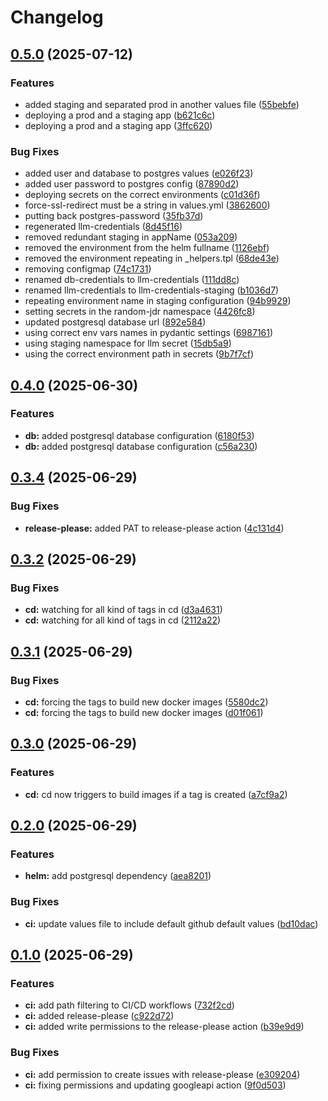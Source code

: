 # Changelog

## [0.5.0](https://github.com/leogout/random-dnd/compare/v0.4.0...v0.5.0) (2025-07-12)


### Features

* added staging and separated prod in another values file ([55bebfe](https://github.com/leogout/random-dnd/commit/55bebfeb83a54503bae02c8a909e92216716c5da))
* deploying a prod and a staging app ([b621c6c](https://github.com/leogout/random-dnd/commit/b621c6c0345b349c4e4bbb7008136daaadd487ee))
* deploying a prod and a staging app ([3ffc620](https://github.com/leogout/random-dnd/commit/3ffc620cb367eb3198914c26f71d3da5fc7ce1cf))


### Bug Fixes

* added user and database to postgres values ([e026f23](https://github.com/leogout/random-dnd/commit/e026f231b4edc1d60e1dcb30e4a8b0e9a18f42b6))
* added user password to postgres config ([87890d2](https://github.com/leogout/random-dnd/commit/87890d237be5e9be29672e614a5d932e8b5473ae))
* deploying secrets on the correct environments ([c01d36f](https://github.com/leogout/random-dnd/commit/c01d36f3f2f7f0ebbac5db3d7547f482bec1b9ff))
* force-ssl-redirect must be a string in values.yml ([3862600](https://github.com/leogout/random-dnd/commit/3862600c0d47694632f15f7f3bd81b0be35599ff))
* putting back postgres-password ([35fb37d](https://github.com/leogout/random-dnd/commit/35fb37d60f12d6449dfac9ade6bd0fa0a3e55b1a))
* regenerated llm-credentials ([8d45f16](https://github.com/leogout/random-dnd/commit/8d45f1606c90502e02d7fd5a6a10f4645005520b))
* removed redundant staging in appName ([053a209](https://github.com/leogout/random-dnd/commit/053a20919fdfc4fb334995b24997823975a2c5fc))
* removed the environment from the helm fullname ([1126ebf](https://github.com/leogout/random-dnd/commit/1126ebf41719c1df9f2f324019e19432c4483082))
* removed the environment repeating in _helpers.tpl ([68de43e](https://github.com/leogout/random-dnd/commit/68de43efa112aa13b8858258d8d48dc71e509315))
* removing configmap ([74c1731](https://github.com/leogout/random-dnd/commit/74c1731b7baf6048d80ac3732deda4d31e2a817d))
* renamed db-credentials to llm-credentials ([111dd8c](https://github.com/leogout/random-dnd/commit/111dd8c319f1baf9979837ebc1064a6bb5abb9cb))
* renamed llm-credentials to llm-credentials-staging ([b1036d7](https://github.com/leogout/random-dnd/commit/b1036d7b5777cb9c0635ed66b390c12f8a38752e))
* repeating environment name in staging configuration ([94b9929](https://github.com/leogout/random-dnd/commit/94b99295d57dc9cf77cd1aa3e675f5ea054dd138))
* setting secrets in the random-jdr namespace ([4426fc8](https://github.com/leogout/random-dnd/commit/4426fc89af3ba1af708f927158bcb0ec6462018e))
* updated postgresql database url ([892e584](https://github.com/leogout/random-dnd/commit/892e584c462ff6a8be3acca9287ddc6cf277b4c4))
* using correct env vars names in pydantic settings ([6987161](https://github.com/leogout/random-dnd/commit/6987161e5aabd3c4f776bbb57466406489be5fdf))
* using staging namespace for llm secret ([15db5a9](https://github.com/leogout/random-dnd/commit/15db5a907180724756bbf84787d60cd28055141b))
* using the correct environment path in secrets ([9b7f7cf](https://github.com/leogout/random-dnd/commit/9b7f7cfcf1c9c9789b5f8b878455a2d9192dddfc))

## [0.4.0](https://github.com/leogout/random-dnd/compare/v0.3.4...v0.4.0) (2025-06-30)


### Features

* **db:** added postgresql database configuration ([6180f53](https://github.com/leogout/random-dnd/commit/6180f5356c83ed89bf77acf7771aae77b0554a6d))
* **db:** added postgresql database configuration ([c56a230](https://github.com/leogout/random-dnd/commit/c56a2306fbfb30977015472df63367a4a73c551b))

## [0.3.4](https://github.com/leogout/random-dnd/compare/v0.3.3...v0.3.4) (2025-06-29)


### Bug Fixes

* **release-please:** added PAT to release-please action ([4c131d4](https://github.com/leogout/random-dnd/commit/4c131d44e650ce4ed11eb53fcad87209ce755bbf))

## [0.3.2](https://github.com/leogout/random-dnd/compare/v0.3.1...v0.3.2) (2025-06-29)


### Bug Fixes

* **cd:** watching for all kind of tags in cd ([d3a4631](https://github.com/leogout/random-dnd/commit/d3a463195439789b459548e6b5465277468e60ee))
* **cd:** watching for all kind of tags in cd ([2112a22](https://github.com/leogout/random-dnd/commit/2112a22a551777acb8e946ea450760d98edce90c))

## [0.3.1](https://github.com/leogout/random-dnd/compare/v0.3.0...v0.3.1) (2025-06-29)


### Bug Fixes

* **cd:** forcing the tags to build new docker images ([5580dc2](https://github.com/leogout/random-dnd/commit/5580dc24a8e43b4ab92a463392636a2f4edd01e6))
* **cd:** forcing the tags to build new docker images ([d01f061](https://github.com/leogout/random-dnd/commit/d01f0619b00b3e7facdd3c96e799cb362d748980))

## [0.3.0](https://github.com/leogout/random-dnd/compare/v0.2.0...v0.3.0) (2025-06-29)


### Features

* **cd:** cd now triggers to build images if a tag is created ([a7cf9a2](https://github.com/leogout/random-dnd/commit/a7cf9a255396acddf7e26ec86d11d646395b19d9))

## [0.2.0](https://github.com/leogout/random-dnd/compare/v0.1.0...v0.2.0) (2025-06-29)


### Features

* **helm:** add postgresql dependency ([aea8201](https://github.com/leogout/random-dnd/commit/aea8201db8adedaec28fa2da3c3cca5f84760a9a))


### Bug Fixes

* **ci:** update values file to include default github default values ([bd10dac](https://github.com/leogout/random-dnd/commit/bd10dac3e6bce8a7122722348208728410bda48f))

## [0.1.0](https://github.com/leogout/random-dnd/compare/v0.0.1...v0.1.0) (2025-06-29)


### Features

* **ci:** add path filtering to CI/CD workflows ([732f2cd](https://github.com/leogout/random-dnd/commit/732f2cd5dbfb49694fa11eff7e5a19ecc6e6f2db))
* **ci:** added release-please ([c922d72](https://github.com/leogout/random-dnd/commit/c922d72e04c2deeffae0f639d2281c70f7e8e227))
* **ci:** added write permissions to the release-please action ([b39e9d9](https://github.com/leogout/random-dnd/commit/b39e9d9f56ca27e8f39903d43920a084785d7dd5))


### Bug Fixes

* **ci:** add permission to create issues with release-please ([e309204](https://github.com/leogout/random-dnd/commit/e3092048cae2aa18181cf7ce03da760041c0e44e))
* **ci:** fixing permissions and updating googleapi action ([9f0d503](https://github.com/leogout/random-dnd/commit/9f0d50382721055f708f089ae2260f81f0390a71))
